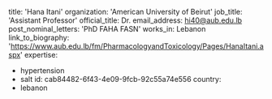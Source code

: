 title: 'Hana Itani'
organization: 'American University of Beirut'
job_title: 'Assistant Professor'
official_title: Dr.
email_address: hi40@aub.edu.lb
post_nominal_letters: 'PhD FAHA FASN'
works_in: Lebanon
link_to_biography: 'https://www.aub.edu.lb/fm/PharmacologyandToxicology/Pages/HanaItani.aspx'
expertise:
  - hypertension
  - salt
id: cab84482-6f43-4e09-9fcb-92c55a74e556
country:
  - lebanon
